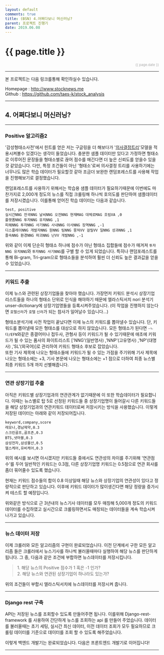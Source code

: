 ```yaml
---
layout: default
comments: true
title: (BSN) 4.어쩌다보니 머신러닝?
parent: 프로젝트 진행기
date: 2019.06.08
---
```


<h1>{{ page.title }}</h1>  
<div style="text-align:right; font-size:11px; color:#aaa">{{ page.date }} </div>

---

본 프로젝트는 다음 링크를통해 확인하실수 있습니다.  
  
Homepage : <http://www.stocknews.me>  
Github : <https://github.com/taes-k/stock_analysis>  

---

## 4. 어쩌다보니 머신러닝?

---

### Positive 알고리즘2

'감성형태소사전'에서 힌트를 얻은 저는 구글링을 더 해보다가 '[의사결정트리](https://ko.wikipedia.org/wiki/결정_트리_학습법)'모델을 적용시켜볼수 있겠다는 생각이 들었습니다. 충분한 샘플 데이터만 있다고 가정하면 형태소로 이루어진 문장들을 형태소별로 끊어 점수를 매긴다면 더 높은 신뢰도를 얻을수 있을것 같았습니다. 다만, 특정 조건들이 아닌 '형태소'로써 의사결정 트리를 사용하기에는 너무나도 많은 학습 데이터가 필요할것 같아 조금더 보완한 랜덤포레스트를 사용해 작업을 진행해보기로 결정했습니다.  
  
랜덤포레스트를 사용하기 위해서는 학습용 샘플 데이터가 필요하기때문에 이번에도 마찬가지로 2,000개  정도의 뉴스를 직접 크롤링해 하나씩  호의도를 판단하여 샘플데이터를 저장시켰습니다. 이를통해 얻어진 학습 데이터는 다음과 같습니다.  
  
```
test, positive
실시간NNG 전국NNG 날씨NNG 오전NNG 현재MAG 대체로MAG 흐림VA ,0
플랫폼NNG 투자NNG 유치NNG ,1
피해NNG 투자NNG 사기NNG 사내NNG 이사NNG 징역NNG ,-1
디스플레이NNG 개발자NNG 원NNG 팀NNG 뭉쳐VV 걸릴VV 일NNG 성과NNG ,1
졸속NNG 환경NNG 파괴NNG 난VV 개발NNG ,-1
```
  
위와 같이 이제 단순히 형태소 하나에 점수가 아닌 형태소 집합들에 점수가 매겨져 `투자NNG 유치NNG`와 `투자NNG 사기NNG`를 구별 할 수 있게 되었습니다. 특히나 랜덤포레스트를 통해 Bi-gram, Tri-gram으로 형태소들을 분석하여 훨씬 더 신뢰도 높은 결과값을 얻을 수 있었습니다.    

---

### 키워드 추출

이제 뉴스와 관련된 상장기업들을 찾아야 했습니다. 가장먼저 키워드 분석시 상장기업 리스트들을 하나의 형태소 단위로 인식을 해야하기 때문에 엘라스틱서치 nori 분석기 unser-dictionary에 상장기업명들을 등록시켜주었습니다. (이 작업을 진행하지 않는다면 `호텔신라`가 `호텔`  `신라`가 되는 참사가 일어날수 있습니다...) 
  
형태소분석기에 사전 작업이 끝났다면 이제 뉴스의 키워드를 뽑아낼수 있습니다. 단, 키워드를 뽑아낼때 모든 형태소를 대상으로 하지 않았습니다. 모든 형태소가 된다면 `-ㄴ다/EFN`와같은 종결어미나 접두사, 관형사 등이 키워드가 될 수 있기때문에 애초에 키워드가 될 수 있는 품사의 화이트리스트 ['NNG'(일반명사) ,'NNP'(고유명사) ,'NP'(대명사) ,'SL'(외국어)]로 관리하여 키워드 형태소 후보로 잡았습니다.  
또한 기사 제목에 나오는 형태소들에 키워드가 될 수 있는 가점을 주기위해 기사 제목에 나오는 형태소에는 +3, 기사 본문에 나오는 형태소에는 +1 점으로 더하여 최종 뉴스별 최종 키워드 5개 까지 선별해줍니다.   
  
---

### 연관 상장기업 추출
  
아직은 키워드별 상장기업과의 연관관계가 없기때문에 이 또한 학습데이터가 필요합니다. 이때는 뉴스별로 탑 5로 선정된 키워드들 중 상장기업명이 들어갈시 다른 키워드들을 해당 상장기업과의 연관키워드 데이터로써 저장시키는 방식을 사용했습니다. 이렇게 저장된 데이터는 아래와 같이 저장되어집니다.  

```
keyword,company,score
레모나,경남제약,0.3
스크린골프,골프존,0.3
BTS,넷마블,0.3
삼성전자,삼성물산,0.5
헬스케어,유비케어,0.3
```
  
위의 예시를 보시면 아시겠지만 키워드들 중에서도 연관성의 차이를 주기위해 '연관점수'를 두어 일반적인 키워드는 0.3점, 다른 상장기업명 키워드는 0.5점으로 연관 회사를 좀더 묶어줄수 있도록 했습니다.  
  
현재는 키워드 점수들의 합이 0.8 이상일때 해당 뉴스와 상장기업의 연관성이 있다고 정량적으로 판단하고 있습니다. 이후에 키워드 데이터가 많이생긴다면 해당 정량을 증가시켜 테스트 할 예정입니다.  
  
위와같은 방식으로 근 3년내의 뉴스기사 데이터를 모두 매칭해 5,000개 정도의 키워드 데이터를 수집하였고 실시간으로 크롤링하면서도 매칭되는 데이터들을 계속 학습시켜나가고 있습니다.  
  
---

### 뉴스 데이터 저장

이제 크롤러와 모든 알고리즘의 구현이 완료되었습니다. 이전 단계에서 구한 모든 알고리즘 들은 크롤러에서 뉴스기사를 하나씩 불러올때마다 실행하여 해당 뉴스를 판단하게 됩니다. 그 중,  다음과 같은 조건에 부합하면 뉴스데이터를 저장시킵니다.  

> 1\. 해당 뉴스의  Positive 점수가 1 혹은 -1 인가?  
> 2\. 해당 뉴스와 연관된 상장기업이 하나라도 있는가?  

위의 조건들이 부합시 엘라스틱서치에 뉴스데이터를 저장시켜 줍니다. 

---

### Django rest 구축

API는 저장된 뉴스를 조회할수 있도록 만들어주면 됩니다. 이를위해 Django-rest-framework 를 사용하여 간단하게 뉴스를 조회하는 api 를 만들어 주었습니다. 데이터를 불러올때는 초기 세팅, 실시간 최신 데이터, 이전 데이터 조회가 모두 필요하므로 크롤링 데이터를 기준으로 데이터를 조회 할 수 있도록 해주었습니다.   
  
이렇게 백엔드 개발기는 완료되었습니다. 다음은 프론트엔드 개발기로 이어집니다!

---
